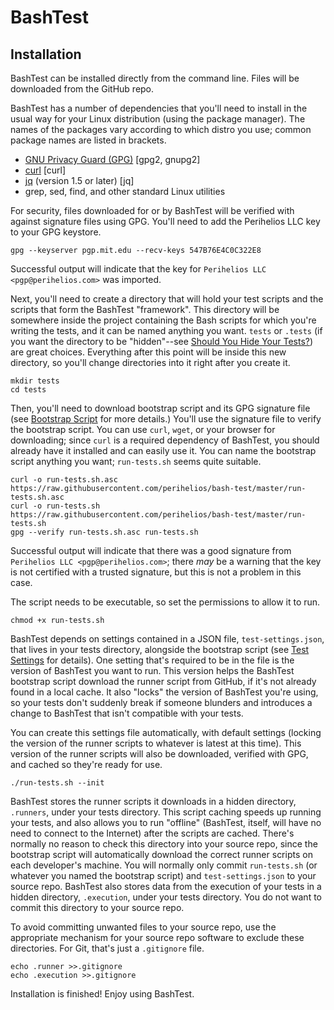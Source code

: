 # BashTest

## Installation
BashTest can be installed directly from the command line. Files will be
downloaded from the GitHub repo.

BashTest has a number of dependencies that you'll need to install in the usual
way for your Linux distribution (using the package manager). The names of the
packages vary according to which distro you use; common package names are listed
in brackets.

* [GNU Privacy Guard (GPG)](https://www.gnupg.org/) [gpg2, gnupg2]
* [curl](https://curl.haxx.se/) [curl]
* [jq](https://stedolan.github.io/jq/) (version 1.5 or later) [jq]
* grep, sed, find, and other standard Linux utilities

For security, files downloaded for or by BashTest will be verified with against
signature files using GPG. You'll need to add the Perihelios LLC key to your GPG
keystore.

```
gpg --keyserver pgp.mit.edu --recv-keys 547B76E4C0C322E8
```

Successful output will indicate that the key for
`Perihelios LLC <pgp@perihelios.com>` was imported.

Next, you'll need to create a directory that will hold your test scripts and
the scripts that form the BashTest "framework". This directory will be somewhere
inside the project containing the Bash scripts for which you're writing the
tests, and it can be named anything you want. `tests` or `.tests` (if you want
the directory to be "hidden"--see
[Should You Hide Your Tests?](#should-you-hide-your-tests)) are great choices.
Everything after this point will be inside this new directory, so you'll change
directories into it right after you create it.

```
mkdir tests
cd tests
```

Then, you'll need to download bootstrap script and its GPG signature file (see
[Bootstrap Script](#bootstrap-script) for more details.) You'll use the
signature file to verify the bootstrap script. You can use `curl`, `wget`, or
your browser for downloading; since `curl` is a required dependency of BashTest,
you should already have it installed and can easily use it. You can name the
bootstrap script anything you want; `run-tests.sh` seems quite suitable.

```
curl -o run-tests.sh.asc https://raw.githubusercontent.com/perihelios/bash-test/master/run-tests.sh.asc
curl -o run-tests.sh https://raw.githubusercontent.com/perihelios/bash-test/master/run-tests.sh
gpg --verify run-tests.sh.asc run-tests.sh
```

Successful output will indicate that there was a good signature from
`Perihelios LLC <pgp@perihelios.com>`; there *may* be a warning that the key is
not certified with a trusted signature, but this is not a problem in this case.

The script needs to be executable, so set the permissions to allow it to run.

```
chmod +x run-tests.sh
```

BashTest depends on settings contained in a JSON file, `test-settings.json`,
that lives in your tests directory, alongside the bootstrap script (see
[Test Settings](#test-settings) for details). One setting that's required to be
in the file is the version of BashTest you want to run. This version helps
the BashTest bootstrap script download the runner script from GitHub, if it's
not already found in a local cache. It also "locks" the version of BashTest
you're using, so your tests don't suddenly break if someone blunders and
introduces a change to BashTest that isn't compatible with your tests.

You can create this settings file automatically, with default settings (locking
the version of the runner scripts to whatever is latest at this time). This
version of the runner scripts will also be downloaded, verified with GPG, and
cached so they're ready for use.

```
./run-tests.sh --init
```

BashTest stores the runner scripts it downloads in a hidden directory,
`.runners`, under your tests directory. This script caching speeds up running
your tests, and also allows you to run "offline" (BashTest, itself, will have no
need to connect to the Internet) after the scripts are cached. There's normally
no reason to check this directory into your source repo, since the bootstrap
script will automatically download the correct runner scripts on each
developer's machine. You will normally only commit `run-tests.sh` (or whatever
you named the bootstrap script) and `test-settings.json` to your source repo.
BashTest also stores data from the execution of your tests in a hidden
directory, `.execution`, under your tests directory. You do not want to commit
this directory to your source repo.

To avoid committing unwanted files to your source repo, use the appropriate
mechanism for your source repo software to exclude these directories. For Git,
that's just a `.gitignore` file.

```
echo .runner >>.gitignore
echo .execution >>.gitignore
```

Installation is finished! Enjoy using BashTest.

